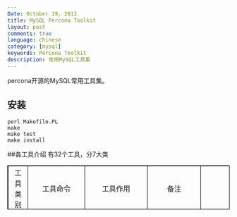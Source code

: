 ```yaml
---
Date: October 19, 2013
title: MySQL Percona Toolkit
layout: post
comments: true
language: chinese
category: [mysql]
keywords: Percona Toolkit
description: 常用MySQL工具集
---
```

percona开源的MySQL常用工具集。
<!-- more -->

## 安装
```
perl Makefile.PL
make
make test
make install
```

##各工具介绍
有32个工具，分7大类
<table border="1px" align="center" bordercolor="black" width="80%" height="100px">
    <tr align="center">
        <td>工具类别</td>
        <td>工具命令</td>
        <td>工具作用</td>
        <td>备注</td>
    </tr>
    <tr align="center">
        <td rowspan="5">开发类</td>
        <td>pt-duplicate-key-checker</td>
        <td>列出并删除重复的索引和外键</td>
		<td></td>
    </tr>
    <tr align="center">
        <td></td>
        <td>pt-online-schema-change</td>
        <td>在线修改表结构</td>
		<td></td>
    </tr>
    <tr align="center">
        <td></td>
        <td>pt-query-advisor</td>
        <td>分析查询语句，并给出建议，有bug</td>
		<td>已废弃</td>
    </tr>
    <tr align="center">
        <td></td>
        <td>pt-show-grants</td>
        <td>规范化和打印权限</td>
		<td></td>
    </tr>
    <tr align="center">
        <td></td>
        <td>pt-upgrade</td>
        <td>在多个服务器上执行查询，并比较不同</td>
		<td></td>
    </tr>
    <tr align="center">
        <td rowspan="4">性能类</td>
        <td>pt-index-usage</td>
        <td>分析日志中索引使用情况，并出报告</td>
		<td></td>
    </tr>
    <tr align="center">
        <td></td>
        <td>pt-pmp</td>
        <td>为查询结果跟踪，并汇总跟踪结果</td>
		<td></td>
    </tr>
    <tr align="center">
        <td></td>
        <td>pt-visual-explain</td>
        <td>格式化执行计划</td>
		<td></td>
    </tr>
    <tr align="center">
        <td></td>
        <td>pt-table-usage</td>
        <td>分析日志中查询并分析表使用情况</td>
		<td>pt 2.2新增命令</td>
    </tr>
    <tr align="center">
        <td rowspan="3">配置类</td>
        <td>pt-config-diff</td>
        <td>比较配置文件和参数</td>
		<td></td>
    </tr>
    <tr align="center">
        <td></td>
        <td>pt-mysql-summary</td>
        <td>对mysql配置和status进行汇总</td>
		<td></td>
    </tr>
	<tr align="center">
        <td></td>
        <td>pt-variable-advisor</td>
        <td>分析参数，并提出建议</td>
		<td></td>
    </tr>
	<tr align="center">
        <td rowspan="5">监控类</td>
        <td>pt-deadlock-logger</td>
        <td>提取和记录mysql死锁信息</td>
		<td></td>
    </tr>
	<tr align="center">
        <td></td>
        <td>pt-fk-error-logger</td>
        <td>提取和记录外键信息</td>
		<td></td>
    </tr>
	<tr align="center">
        <td></td>
        <td>pt-mext</td>
        <td>并行查看status样本信息</td>
		<td></td>
    </tr>
	<tr align="center">
        <td></td>
        <td>pt-query-digest</td>
        <td>分析查询日志，并产生报告</td>
		<td>常用命令</td>
    </tr>
	<tr align="center">
        <td></td>
        <td>pt-trend</td>
        <td>按照时间段读取slow日志信息</td>
		<td>已废弃</td>
    </tr>
	<tr align="center">
        <td rowspan="6">复制类</td>
        <td>pt-heartbeat</td>
        <td>监控mysql复制延迟</td>
		<td></td>
    </tr>
	<tr align="center">
        <td></td>
        <td>pt-slave-delay</td>
        <td>设定从落后主的时间</td>
		<td></td>
    </tr>
	<tr align="center">
        <td></td>
        <td>pt-slave-find</td>
        <td>查找和打印所有mysql复制层级关系</td>
		<td></td>
    </tr>
	<tr align="center">
        <td></td>
        <td>pt-slave-restart</td>
        <td>监控salve错误，并尝试重启salve</td>
		<td></td>
    </tr>
	<tr align="center">
        <td></td>
        <td>pt-table-checksum</td>
        <td>校验主从复制一致性</td>
		<td></td>
    </tr>
	<tr align="center">
        <td></td>
        <td>pt-table-sync</td>
        <td>高效同步表数据</td>
		<td></td>
    </tr>
	<tr align="center">
        <td rowspan="6">系统类</td>
        <td>pt-diskstats</td>
        <td>查看系统磁盘状态</td>
		<td></td>
    </tr>
	<tr align="center">
        <td></td>
        <td>pt-fifo-split</td>
        <td>模拟切割文件并输出</td>
		<td></td>
    </tr>
	<tr align="center">
        <td></td>
        <td>pt-summary</td>
        <td>收集和显示系统概况</td>
		<td></td>
    </tr>
	<tr align="center">
        <td></td>
        <td>pt-stalk</td>
        <td>出现问题时，收集诊断数据</td>
		<td></td>
    </tr>
	<tr align="center">
        <td></td>
        <td>pt-sift</td>
        <td>浏览由pt-stalk创建的文件</td>
		<td>pt 2.2新增命令</td>
    </tr>
	<tr align="center">
        <td></td>
        <td>pt-ioprofile</td>
        <td>查询进程IO并打印一个IO活动表</td>
		<td>pt 2.2新增命令</td>
    </tr>
	<tr align="center">
        <td rowspan="5">实用类</td>
        <td>pt-archiver</td>
        <td>将表数据归档到另一个表或文件中</td>
		<td></td>
    </tr>
	<tr align="center">
        <td></td>
        <td>pt-find</td>
        <td>查找表并执行命令</td>
		<td></td>
    </tr>
	<tr align="center">
        <td></td>
        <td>pt-kill</td>
        <td>Kill掉符合条件的sql</td>
		<td>常用命令</td>
    </tr>
	<tr align="center">
        <td></td>
        <td>pt-align</td>
        <td>对齐其他工具的输出</td>
		<td>pt 2.2新增命令</td>
    </tr>
	<tr align="center">
        <td></td>
        <td>pt-fingerprint</td>
        <td>将查询转成密文</td>
		<td>pt 2.2新增命令</td>
    </tr>
</table>
